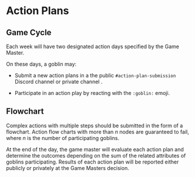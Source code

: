 # Action Plans

## Game Cycle
Each week will have two designated action days specified by the Game Master.

On these days, a goblin may:

- Submit a new action plans in a the public `#action-plan-submission` Discord channel or private channel .

- Participate in an action play by reacting with the `:goblin:` emoji.

## Flowchart
Complex actions with multiple steps should be submitted in the form of a flowchart. Action flow charts with more than *n* nodes are guaranteed to fail, where *n* is the number of participating goblins.

At the end of the day, the game master will evaluate each action plan and determine the outcomes depending on the sum of the related attributes of goblins participating. Results of each action plan will be reported either publicly or privately at the Game Masters decision.
